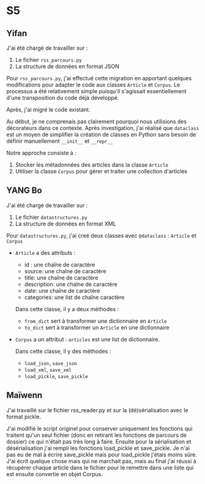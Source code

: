 # S5
## Yifan

J'ai été chargé de travailler sur :
1. Le fichier `rss_parcours.py`
2. La structure de données en format JSON

Pour `rss_parcours.py`, j'ai effectué cette migration en apportant quelques modifications pour adapter le code aux classes `Article` et `Corpus`. Le processus a été relativement simple puisqu'il s'agissait essentiellement d'une transposition du code déjà développé.

Après, j'ai migré le code existant.

Au début, je ne comprenais pas clairement pourquoi nous utilisions des décorateurs dans ce contexte. Après investigation, j'ai réalisé que `dataclass` est un moyen de simplifier la création de classes en Python sans besoin de définir manuellement `__init__` et `__repr__`

Notre approche consiste à :
1. Stocker les métadonnées des articles dans la classe `Article`
2. Utiliser la classe `Corpus` pour gérer et traiter une collection d'articles

## YANG Bo

J'ai été chargé de travailler sur :
1. Le fichier `datastructures.py`
2. La structure de données en format XML

Pour `datastructures.py`, j'ai creé deux classes avec `@dataclass` : `Article` et `Corpus`
- `Article` a des attributs :
    - id : une chaîne de caractère
    - source: une chaîne de caractère
    - title: une chaîne de caractère
    - description: une chaîne de caractère
    - date: une chaîne de caractère
    - categories: une list de chaîne caractère

    Dans cette classe, il y a deux méthodes :
    - `from_dict` sert à transformer une dictionnaire en `Article`
    - `to_dict` sert à transformer un `Article` en une dictionnaire

- `Corpus` a un attribut : `articles` est une list de dictionnaire.
    
    Dans cette classe, il y des méthodes :
    - `load_json`, `save_json`
    - `load_xml`, `save_xml`
    - `load_pickle`, `save_pickle`


## Maïwenn

J'ai travaillé sur le fichier rss_reader.py et sur la (dé)sérialisation avec le format pickle.

J'ai modifié le script originel pour conserver uniquement les fonctions qui traitent qu'un seul fichier (donc en retirant les fonctions de parcours de dossier) ce qui n'était pas très long à faire.
Ensuite pour la sérialisation et désérialisation j'ai rempli les fonctions load_pickle et save_pickle. Je n'ai pas eu de mal à écrire save_pickle mais pour load_pickle j'étais moins sûre. J'ai écrit quelque chose mais qui ne marchait pas, mais au final j'ai réussi à récupérer chaque article dans le fichier pour le remettre dans une liste qui est ensuite convertie en objet Corpus.
